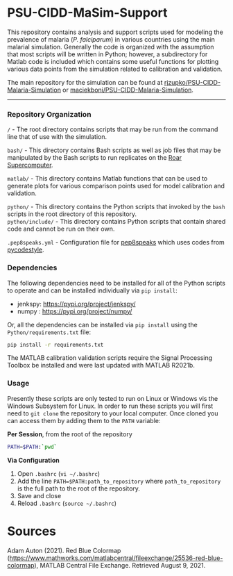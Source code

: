 # PSU-CIDD-MaSim-Support

This repository contains analysis and support scripts used for modeling the prevalence of malaria (*P. falciparum*) in various countries using the main malarial simulation. Generally the code is organized with the assumption that most scripts will be written in Python; however, a subdirectory for Matlab code is included which contains some useful functions for plotting various data points from the simulation related to calibration and validation.

The main repository for the simulation can be found at [rjzupko/PSU-CIDD-Malaria-Simulation](https://github.com/rjzupkoii/PSU-CIDD-Malaria-Simulation) or [maciekboni/PSU-CIDD-Malaria-Simulation](https://github.com/maciekboni/PSU-CIDD-Malaria-Simulation).

---

### Repository Organization

`/` - The root directory contains scripts that may be run from the command line that of use with the simulation.

`bash/` - This directory contains Bash scripts as well as job files that may be manipulated by the Bash scripts to run replicates on the [Roar Supercomputer](https://www.icds.psu.edu/computing-services/roar-user-guide/).

`matlab/` - This directory contains Matlab functions that can be used to generate plots for various comparison points used for model calibration and validation.

`python/` - This directory contains the Python scripts that invoked by the `bash` scripts in the root directory of this repository. \
`python/include/` - This directory contains Python scripts that contain shared code and cannot be run on their own.

`.pep8speaks.yml` - Configuration file for [pep8speaks](https://github.com/OrkoHunter/pep8speaks) which uses codes from [pycodestyle](https://github.com/PyCQA/pycodestyle/blob/master/docs/intro.rst).

### Dependencies

The following dependencies need to be installed for all of the Python scripts to operate and can be installed individually via `pip install`: 

- jenkspy: https://pypi.org/project/jenkspy/
- numpy : https://pypi.org/project/numpy/

Or, all the dependencies can be installed via `pip install` using the `Python/requirements.txt` file:

```bash
pip install -r requirements.txt
```

The MATLAB calibration validation scripts require the Signal Processing Toolbox be installed and were last updated with MATLAB R2021b.

### Usage
Presently these scripts are only tested to run on Linux or Windows vis the Windows Subsystem for Linux. In order to run these scripts you will first need to `git clone` the repository to your local computer. Once cloned you can access them by adding them to the `PATH` variable:

**Per Session**, from the root of the repository
```bash
PATH=$PATH:`pwd`
```

**Via Configuration**
1. Open `.bashrc` (`vi ~/.bashrc`)
2. Add the line `PATH=$PATH:path_to_repository` where `path_to_repository` is the full path to the root of the repository.
3. Save and close
4. Reload `.bashrc` (`source ~/.bashrc`)

# Sources

Adam Auton (2021). Red Blue Colormap (https://www.mathworks.com/matlabcentral/fileexchange/25536-red-blue-colormap), MATLAB Central File Exchange. Retrieved August 9, 2021.
